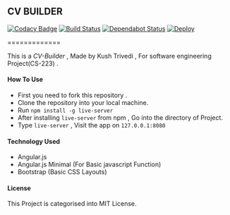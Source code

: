
## CV BUILDER

[![Codacy Badge](https://api.codacy.com/project/badge/Grade/4fcb86d4acbc489cabb2fb55d30d2cd7)](https://app.codacy.com/app/kushthedude/CV-BUILDER?utm_source=github.com&utm_medium=referral&utm_content=kushthedude/CV-BUILDER&utm_campaign=Badge_Grade_Dashboard)
[![Build Status](https://travis-ci.org/kushthedude/CV-BUILDER.svg?branch=master)](https://travis-ci.org/kushthedude/CV-BUILDER)
[![Dependabot Status](https://api.dependabot.com/badges/status?host=github&repo=kushthedude/CV-BUILDER)](https://dependabot.com)
[![Deploy](https://www.herokucdn.com/deploy/button.svg)](https://heroku.com/deploy)

=============

This is a *CV-Builder* , Made by Kush Trivedi , For software engineering Project(CS-223) .

#### How To Use

- First you need to fork this repository .
- Clone the repository into your local machine.
- Run ```npm install -g live-server```
- After installing `live-server` from npm , Go into the directory of Project.
- Type `live-server` , Visit the app on `127.0.0.1:8080`

#### Technology Used 
 
- Angular.js
- Angular.js Minimal (For Basic javascript Function)
- Bootstrap (Basic CSS Layouts)

#### License

This Project is categorised into MIT License.
